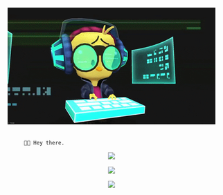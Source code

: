 <p align="center">
<img src="img/tweety.gif">

```diff

       👋🏻 Hey there.

```

<!-- stack overflow | https://github.com/omidnikrah/github-readme-stackoverflow -->
<p align="center">
<a href="https://stackoverflow.com/users/4502078/rishiraj-purohit">
    <img src="https://github-readme-stackoverflow.vercel.app/?userID=4502078&theme=dark">
</a>

<!-- Joke card | https://github.com/ABSphreak/readme-jokes -->
<p align="center">
<img src="https://readme-jokes.vercel.app/api?hideBorder&theme=monokai">

<!-- profile viewers | https://github.com/antonkomarev/github-profile-views-counter-->
<p align="center">
<img src="https://komarev.com/ghpvc/?username=bahag-purohitr&color=0E9C47&style=for-the-badge">